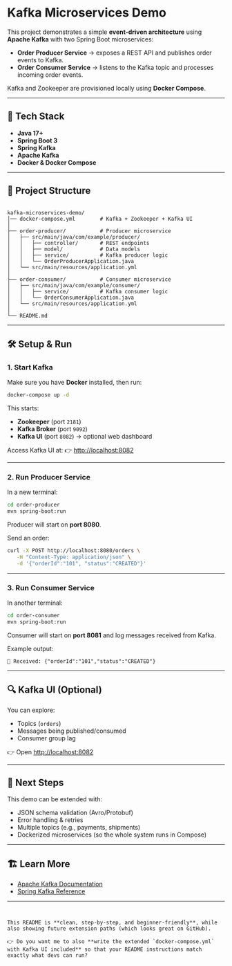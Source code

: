 # Kafka Microservices Demo

This project demonstrates a simple **event-driven architecture** using **Apache Kafka** with two Spring Boot microservices:

- **Order Producer Service** → exposes a REST API and publishes order events to Kafka.  
- **Order Consumer Service** → listens to the Kafka topic and processes incoming order events.  

Kafka and Zookeeper are provisioned locally using **Docker Compose**.

---

## 🚀 Tech Stack
- **Java 17+**
- **Spring Boot 3**
- **Spring Kafka**
- **Apache Kafka**
- **Docker & Docker Compose**

---

## 📂 Project Structure
```

kafka-microservices-demo/
│── docker-compose.yml        # Kafka + Zookeeper + Kafka UI
│
├── order-producer/           # Producer microservice
│   ├── src/main/java/com/example/producer/
│   │   ├── controller/       # REST endpoints
│   │   ├── model/            # Data models
│   │   ├── service/          # Kafka producer logic
│   │   └── OrderProducerApplication.java
│   └── src/main/resources/application.yml
│
├── order-consumer/           # Consumer microservice
│   ├── src/main/java/com/example/consumer/
│   │   ├── service/          # Kafka consumer logic
│   │   └── OrderConsumerApplication.java
│   └── src/main/resources/application.yml
│
└── README.md

````

---

## 🛠️ Setup & Run

### 1. Start Kafka
Make sure you have **Docker** installed, then run:
```bash
docker-compose up -d
````

This starts:

* **Zookeeper** (port `2181`)
* **Kafka Broker** (port `9092`)
* **Kafka UI** (port `8082`) → optional web dashboard

Access Kafka UI at: 👉 [http://localhost:8082](http://localhost:8082)

---

### 2. Run Producer Service

In a new terminal:

```bash
cd order-producer
mvn spring-boot:run
```

Producer will start on **port 8080**.

Send an order:

```bash
curl -X POST http://localhost:8080/orders \
   -H "Content-Type: application/json" \
   -d '{"orderId":"101", "status":"CREATED"}'
```

---

### 3. Run Consumer Service

In another terminal:

```bash
cd order-consumer
mvn spring-boot:run
```

Consumer will start on **port 8081** and log messages received from Kafka.

Example output:

```
📩 Received: {"orderId":"101","status":"CREATED"}
```

---

## 🔍 Kafka UI (Optional)

You can explore:

* Topics (`orders`)
* Messages being published/consumed
* Consumer group lag

👉 Open [http://localhost:8082](http://localhost:8082)

---

## 📖 Next Steps

This demo can be extended with:

* JSON schema validation (Avro/Protobuf)
* Error handling & retries
* Multiple topics (e.g., payments, shipments)
* Dockerized microservices (so the whole system runs in Compose)

---

## 🏗️ Learn More

* [Apache Kafka Documentation](https://kafka.apache.org/documentation/)
* [Spring Kafka Reference](https://docs.spring.io/spring-kafka/reference/)

---

```


This README is **clean, step-by-step, and beginner-friendly**, while also showing future extension paths (which looks great on GitHub).  

👉 Do you want me to also **write the extended `docker-compose.yml` with Kafka UI included** so that your README instructions match exactly what devs can run?
```
